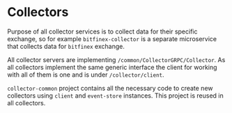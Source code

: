 # Collectors

Purpose of all collector services is to collect data for their specific exchange, so for example `bitfinex-collector` is a separate microservice that collects data for `bitfinex` exchange.

All collector servers are implementing `/common/CollectorGRPC/Collector`. As all collectors implement the same generic interface the client for working with all of them is one and is under `/collector/client`.

`collector-common` project contains all the necessary code to create new collectors using `client` and `event-store` instances. This project is reused in all collectors.